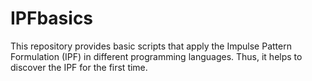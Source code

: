 # IPFbasics
This repository provides basic scripts that apply the Impulse Pattern Formulation (IPF) in different programming languages. Thus, it helps to discover the IPF for the first time.
